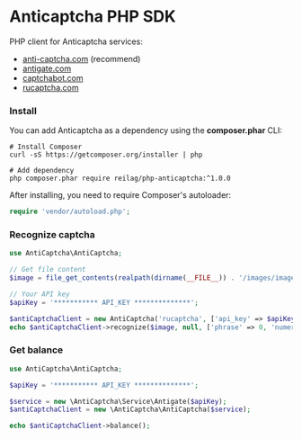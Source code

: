 # Anticaptcha PHP SDK

PHP client for Anticaptcha services:

* [anti-captcha.com](http://anti-captcha.com) (recommend)
* [antigate.com](http://antigate.com)
* [captchabot.com](http://captchabot.com)
* [rucaptcha.com](http://rucaptcha.com)


### Install

You can add Anticaptcha as a dependency using the **composer.phar** CLI:
```
# Install Composer
curl -sS https://getcomposer.org/installer | php

# Add dependency
php composer.phar require reilag/php-anticaptcha:^1.0.0
```


After installing, you need to require Composer's autoloader:
```php
require 'vendor/autoload.php';
```

### Recognize captcha
```php
use AntiCaptcha\AntiCaptcha;

// Get file content
$image = file_get_contents(realpath(dirname(__FILE__)) . '/images/image.jpg');

// Your API key
$apiKey = '*********** API_KEY **************';

$antiCaptchaClient = new AntiCaptcha('rucaptcha', ['api_key' => $apiKey, 'debug' => true]);
echo $antiCaptchaClient->recognize($image, null, ['phrase' => 0, 'numeric' => 0]);
```

### Get balance
```php
use AntiCaptcha\AntiCaptcha;

$apiKey = '*********** API_KEY **************';

$service = new \AntiCaptcha\Service\Antigate($apiKey);
$antiCaptchaClient = new \AntiCaptcha\AntiCaptcha($service);

echo $antiCaptchaClient->balance();
```